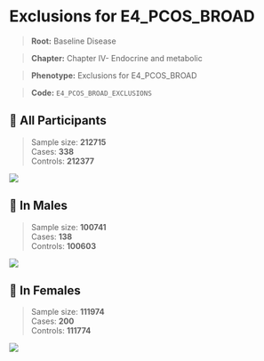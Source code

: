 # Exclusions for E4_PCOS_BROAD

> **Root:** Baseline Disease  

> **Chapter:** Chapter IV- Endocrine and metabolic  

> **Phenotype:** Exclusions for E4_PCOS_BROAD  

> **Code:** `E4_PCOS_BROAD_EXCLUSIONS`

## 🧪 All Participants  
> Sample size: **212715**  
> Cases: **338**  
> Controls: **212377**
<img src="/Disease/Figures/ALL/Baseline/E4_PCOS_BROAD_EXCLUSIONS.png"/>
<CsvTable src="/public/Disease/Data/ALL/Baseline/LG_E4_PCOS_BROAD_EXCLUSIONS.csv" label="🔍 View full results" />

## 👨 In Males  
> Sample size: **100741**  
> Cases: **138**  
> Controls: **100603**
<img src="/Disease/Figures/Male/Baseline/E4_PCOS_BROAD_EXCLUSIONS.png"/>
<CsvTable src="/public/Disease/Data/Male/Baseline/LG_E4_PCOS_BROAD_EXCLUSIONS.csv" label="🔍 View full results" />

## 👩 In Females  
> Sample size: **111974**  
> Cases: **200**  
> Controls: **111774**
<img src="/Disease/Figures/Female/Baseline/E4_PCOS_BROAD_EXCLUSIONS.png"/>
<CsvTable src="/public/Disease/Data/Female/Baseline/LG_E4_PCOS_BROAD_EXCLUSIONS.csv" label="🔍 View full results" />
